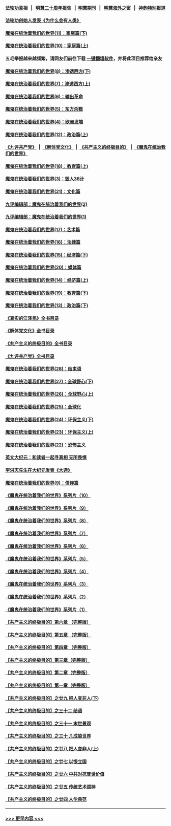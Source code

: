 #### [法轮功真相](https://github.com/gfw-breaker/truth/blob/master/README.md?t=0) &nbsp;&nbsp;|&nbsp;&nbsp; [明慧二十周年报告](https://github.com/gfw-breaker/mh-reports/blob/master/README.md?t=0) &nbsp;&nbsp;|&nbsp;&nbsp;[明慧期刊](https://github.com/gfw-breaker/mh-qikan) &nbsp;&nbsp;|&nbsp;&nbsp; [明慧海外之窗](https://github.com/gfw-breaker/mh-news/blob/master/README.md?t=0) &nbsp;&nbsp;|&nbsp;&nbsp; [神韵特别报道](https://github.com/gfw-breaker/mh-news/blob/master/shenyun.md?t=0)
#### [法轮功创始人发表《为什么会有人类》](../pages/nsc422/n13912117.md?t=02261243) 
#### [魔鬼在统治着我们的世界(11)：家庭篇(下)](../pages/nsc422/n10440961.md?t=02261243) 
#### [魔鬼在统治着我们的世界(10)：家庭篇(上)](../pages/nsc422/n10435448.md?t=02261243) 
#### 五毛举报越来越频繁，请网友们前往下载 [一键翻墙软件](https://github.com/gfw-breaker/ssr-accounts)，并将此项目推荐给亲友
#### [魔鬼在统治着我们的世界(8)：渗透西方(下)](../pages/nsc422/n10429603.md?t=02261243) 
#### [魔鬼在统治着我们的世界(7)：渗透西方(上)](../pages/nsc422/n10426013.md?t=02261243) 
#### [魔鬼在统治着我们的世界(6)：输出革命](../pages/nsc422/n10421536.md?t=02261243) 
#### [魔鬼在统治着我们的世界(5)：东方杀戮](../pages/nsc422/n10417707.md?t=02261243) 
#### [魔鬼在统治着我们的世界(4)：欧洲发端](../pages/nsc422/n10414890.md?t=02261243) 
#### [魔鬼在统治着我们的世界(12)：政治篇(上)](../pages/nsc422/n10444576.md?t=02261243) 
#### [《九评共产党》](https://github.com/begood0513/9ping.md/blob/master/README.md) &nbsp;|&nbsp; [《解体党文化》](../../../../jtdwh.md/blob/master/README.md)  &nbsp;|&nbsp; [《共产主义的终极目的》](../../../../gczydzjmd.md/blob/master/README.md) &nbsp;|&nbsp; [《魔鬼在统治我们的世界》](../../../../mgztzwmdsj.md/blob/master/README.md) 
#### [魔鬼在统治着我们的世界(18)：教育篇(上)](../pages/nsc422/n10526970.md?t=02261243) 
#### [魔鬼在统治着我们的世界(3)：毁人36计](../pages/nsc422/n10411583.md?t=02261243) 
#### [魔鬼在统治着我们的世界(21)：文化篇](../pages/nsc422/n10597706.md?t=02261243) 
#### [九评编辑部：魔鬼在统治着我们的世界(2)](../pages/nsc422/n10410036.md?t=02261243) 
#### [九评编辑部：魔鬼在统治着我们的世界(1)](../pages/nsc422/n10406825.md?t=02261243) 
#### [魔鬼在统治着我们的世界(17)：艺术篇](../pages/nsc422/n10499093.md?t=02261243) 
#### [魔鬼在统治着我们的世界(16)：法律篇](../pages/nsc422/n10485969.md?t=02261243) 
#### [魔鬼在统治着我们的世界(15)：经济篇(下)](../pages/nsc422/n10469975.md?t=02261243) 
#### [魔鬼在统治着我们的世界(20)：媒体篇](../pages/nsc422/n10586579.md?t=02261243) 
#### [魔鬼在统治着我们的世界(14)：经济篇(上)](../pages/nsc422/n10457370.md?t=02261243) 
#### [魔鬼在统治着我们的世界(19)：教育篇(下)](../pages/nsc422/n10564808.md?t=02261243) 
#### [魔鬼在统治着我们的世界(13)：政治篇(下)](../pages/nsc422/n10448270.md?t=02261243) 
#### [《真实的江泽民》全书目录](../pages/nsc422/n13721399.md?t=02261243) 
#### [《解体党文化》全书目录](../pages/nsc422/n13721157.md?t=02261243) 
#### [《共产主义的终极目的》全书目录](../pages/nsc422/n13721048.md?t=02261243) 
#### [《九评共产党》全书目录](../pages/nsc422/n13708085.md?t=02261243) 
#### [魔鬼在统治着我们的世界(28)：结束语](../pages/nsc422/n10936246.md?t=02261243) 
#### [魔鬼在统治着我们的世界(27)：全球野心(下)](../pages/nsc422/n10928319.md?t=02261243) 
#### [魔鬼在统治着我们的世界(26)：全球野心(上)](../pages/nsc422/n10900318.md?t=02261243) 
#### [魔鬼在统治着我们的世界(25)：全球化](../pages/nsc422/n10788205.md?t=02261243) 
#### [魔鬼在统治着我们的世界(24)：环保主义(下)](../pages/nsc422/n10695307.md?t=02261243) 
#### [魔鬼在统治着我们的世界(23)：环保主义(上)](../pages/nsc422/n10688613.md?t=02261243) 
#### [魔鬼在统治着我们的世界(22)：恐怖主义](../pages/nsc422/n10614727.md?t=02261243) 
#### [英文大纪元：和读者一起寻真相 无所畏惧](../pages/nsc422/n12542027.md?t=02261243) 
#### [李洪志先生在大纪元发表《大选》](../pages/nsc422/n12534746.md?t=02261243) 
#### [魔鬼在统治着我们的世界(9)：信仰篇](../pages/nsc422/n10432159.md?t=02261243) 
#### [《魔鬼在统治着我们的世界》系列片（10）](../pages/nsc422/n12292670.md?t=02261243) 
#### [《魔鬼在统治着我们的世界》系列片（9）](../pages/nsc422/n12290859.md?t=02261243) 
#### [《魔鬼在统治着我们的世界》系列片（8）](../pages/nsc422/n12287445.md?t=02261243) 
#### [《魔鬼在统治着我们的世界》系列片（7）](../pages/nsc422/n12283425.md?t=02261243) 
#### [《魔鬼在统治着我们的世界》系列片（6）](../pages/nsc422/n12282314.md?t=02261243) 
#### [《魔鬼在统治着我们的世界》系列片（5）](../pages/nsc422/n12281419.md?t=02261243) 
#### [《魔鬼在统治着我们的世界》系列片（4）](../pages/nsc422/n12274024.md?t=02261243) 
#### [《魔鬼在统治着我们的世界》系列片（3）](../pages/nsc422/n12271322.md?t=02261243) 
#### [《魔鬼在统治着我们的世界》系列片（2）](../pages/nsc422/n12269049.md?t=02261243) 
#### [《魔鬼在统治着我们的世界》系列片（1）](../pages/nsc422/n12267575.md?t=02261243) 
#### [【共产主义的终极目的】第六章 （完整版）](../pages/nsc422/n11428913.md?t=02261243) 
#### [【共产主义的终极目的】第五章 （完整版）](../pages/nsc422/n11428912.md?t=02261243) 
#### [【共产主义的终极目的】第四章 （完整版）](../pages/nsc422/n11428907.md?t=02261243) 
#### [【共产主义的终极目的】第三章（完整版）](../pages/nsc422/n11428848.md?t=02261243) 
#### [【共产主义的终极目的】第二章（完整版）](../pages/nsc422/n11428831.md?t=02261243) 
#### [【共产主义的终极目的】第一章（完整版）](../pages/nsc422/n11417651.md?t=02261243) 
#### [【共产主义的终极目的】之廿九 把人变非人(下)](../pages/nsc422/n11344140.md?t=02261243) 
#### [【共产主义的终极目的】之三十二 结语](../pages/nsc422/n11360535.md?t=02261243) 
#### [【共产主义的终极目的】之三十一 末世景观](../pages/nsc422/n11351129.md?t=02261243) 
#### [【共产主义的终极目的】之三十 几成狼世界](../pages/nsc422/n11348280.md?t=02261243) 
#### [【共产主义的终极目的】之廿八 把人变非人(上)](../pages/nsc422/n11340492.md?t=02261243) 
#### [【共产主义的终极目的】之廿七 以恨立国](../pages/nsc422/n11336944.md?t=02261243) 
#### [【共产主义的终极目的】之廿六 中共对抗普世价值](../pages/nsc422/n11324785.md?t=02261243) 
#### [【共产主义的终极目的】之廿五 传统艺术颂神](../pages/nsc422/n11296396.md?t=02261243) 
#### [【共产主义的终极目的】之廿四 人伦典范](../pages/nsc422/n11296397.md?t=02261243) 

----
#### [ >>> 更早内容 <<< ](../indexes/nsc422-earlier.md)
